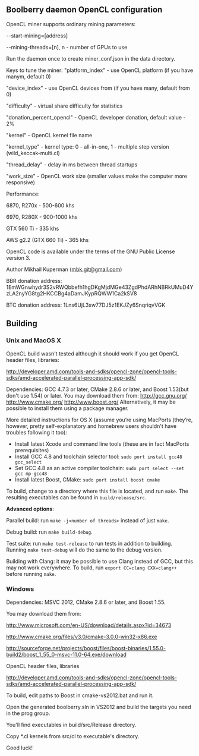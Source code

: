 Boolberry daemon OpenCL configuration
------------------------------------

OpenCL miner supports ordinary mining parameters:

--start-mining=[address]

--mining-threads=[n], n - number of GPUs to use

Run the daemon once to create miner_conf.json in the data directory.

Keys to tune the miner: 
  "platform_index" - use OpenCL platform (if you have manym, default 0)
  
  "device_index" - use OpenCL devices from (if you have many, default from 0)
  
  "difficulty" - virtual share difficulty for statistics
  
  "donation_percent_opencl" - OpenCL developer donation, default value - 2%
  
  "kernel" - OpenCL kernel file name
  
  "kernel_type" - kernel type: 0 - all-in-one, 1 - multiple step version (wild_keccak-multi.cl)
  
  "thread_delay" - delay in ms between thread startups
  
  "work_size" - OpenCL work size (smaller values make the computer more responsive)

Performance:

6870, R270x - 500-600 khs

6970, R280X - 900-1000 khs

GTX 560 Ti - 335 khs

AWS g2.2 (GTX 660 Ti) - 365 khs

OpenCL code is available under the terms of the GNU Public License version 3. 

Author Mikhail Kuperman (mbk.git@gmail.com)

BBR donation address: 1EmWGnwhydr3S2vRWQbbefh1hgDKgMjdMGe43ZgdPhdARhNBRkUMuD4YzLA2nyYG8tg2HKCCBg4aDamJKypRQWW1Ca2kSV8

BTC donation address: 1Lns6UjL3sw77DJ5z1EKJZy6SnqriqvVGK


Building
--------

### Unix and MacOS X

OpenCL build wasn't tested although it should work if you get OpenCL header files, libraries:

http://developer.amd.com/tools-and-sdks/opencl-zone/opencl-tools-sdks/amd-accelerated-parallel-processing-app-sdk/

Dependencies: GCC 4.7.3 or later, CMake 2.8.6 or later, and Boost 1.53(but don't use 1.54) or later. You may download them from:
http://gcc.gnu.org/
http://www.cmake.org/
http://www.boost.org/
Alternatively, it may be possible to install them using a package manager.

More detailed instructions for OS X (assume you’re using MacPorts (they’re, however, pretty self-explanatory and homebrew users shouldn't have troubles following it too):

* Install latest Xcode and command line tools (these are in fact MacPorts prerequisites)
* Install GCC 4.8 and toolchain selector tool: `sudo port install gcc48 gcc_select`
* Set GCC 4.8 as an active compiler toolchain: `sudo port select --set gcc mp-gcc48`
* Install latest Boost, CMake: `sudo port install boost cmake`

To build, change to a directory where this file is located, and run `make`. The resulting executables can be found in `build/release/src`.

**Advanced options**:

Parallel build: run `make -j<number of threads>` instead of just `make`.

Debug build: run `make build-debug`.

Test suite: run `make test-release` to run tests in addition to building. Running `make test-debug` will do the same to the debug version.

Building with Clang: it may be possible to use Clang instead of GCC, but this may not work everywhere. To build, run `export CC=clang CXX=clang++` before running `make`.

### Windows

Dependencies: MSVC 2012, CMake 2.8.6 or later, and Boost 1.55. 

You may download them from:

http://www.microsoft.com/en-US/download/details.aspx?id=34673

http://www.cmake.org/files/v3.0/cmake-3.0.0-win32-x86.exe

http://sourceforge.net/projects/boost/files/boost-binaries/1.55.0-build2/boost_1_55_0-msvc-11.0-64.exe/download

OpenCL header files, libraries

http://developer.amd.com/tools-and-sdks/opencl-zone/opencl-tools-sdks/amd-accelerated-parallel-processing-app-sdk/

To build, edit paths to Boost in cmake-vs2012.bat and run it.

Open the generated boolberry.sln in VS2012 and build the targets you need in the prog group.

You'll find executables in build/src/Release directory.

Copy *.cl kernels from src/cl to executable's directory.

Good luck!
